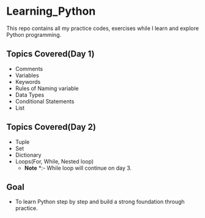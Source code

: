 # Learning_Python
This repo contains all my practice codes, exercises while I learn and explore Python programming.

## Topics Covered(Day 1)
- Comments
- Variables
- Keywords
- Rules of Naming variable
- Data Types
- Conditional Statements
- List

## Topics Covered(Day 2)
- Tuple
- Set
- Dictionary
- Loops(For, While, Nested loop)
  - **Note** *:- While loop will continue on day 3.
## Goal
- To learn Python step by step and build a strong foundation through practice.
